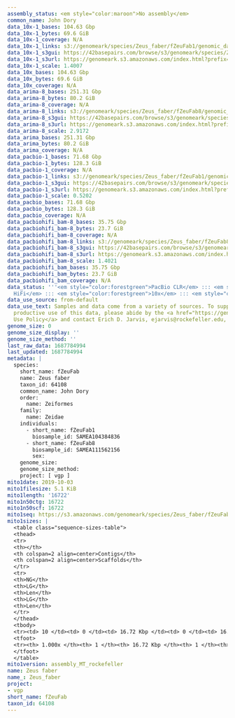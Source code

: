 ```yaml
---
assembly_status: <em style="color:maroon">No assembly</em>
common_name: John Dory
data_10x-1_bases: 104.63 Gbp
data_10x-1_bytes: 69.6 GiB
data_10x-1_coverage: N/A
data_10x-1_links: s3://genomeark/species/Zeus_faber/fZeuFab1/genomic_data/10x/<br>
data_10x-1_s3gui: https://42basepairs.com/browse/s3/genomeark/species/Zeus_faber/fZeuFab1/genomic_data/10x/
data_10x-1_s3url: https://genomeark.s3.amazonaws.com/index.html?prefix=species/Zeus_faber/fZeuFab1/genomic_data/10x/
data_10x-1_scale: 1.4007
data_10x_bases: 104.63 Gbp
data_10x_bytes: 69.6 GiB
data_10x_coverage: N/A
data_arima-8_bases: 251.31 Gbp
data_arima-8_bytes: 80.2 GiB
data_arima-8_coverage: N/A
data_arima-8_links: s3://genomeark/species/Zeus_faber/fZeuFab8/genomic_data/arima/<br>
data_arima-8_s3gui: https://42basepairs.com/browse/s3/genomeark/species/Zeus_faber/fZeuFab8/genomic_data/arima/
data_arima-8_s3url: https://genomeark.s3.amazonaws.com/index.html?prefix=species/Zeus_faber/fZeuFab8/genomic_data/arima/
data_arima-8_scale: 2.9172
data_arima_bases: 251.31 Gbp
data_arima_bytes: 80.2 GiB
data_arima_coverage: N/A
data_pacbio-1_bases: 71.68 Gbp
data_pacbio-1_bytes: 128.3 GiB
data_pacbio-1_coverage: N/A
data_pacbio-1_links: s3://genomeark/species/Zeus_faber/fZeuFab1/genomic_data/pacbio/<br>
data_pacbio-1_s3gui: https://42basepairs.com/browse/s3/genomeark/species/Zeus_faber/fZeuFab1/genomic_data/pacbio/
data_pacbio-1_s3url: https://genomeark.s3.amazonaws.com/index.html?prefix=species/Zeus_faber/fZeuFab1/genomic_data/pacbio/
data_pacbio-1_scale: 0.5202
data_pacbio_bases: 71.68 Gbp
data_pacbio_bytes: 128.3 GiB
data_pacbio_coverage: N/A
data_pacbiohifi_bam-8_bases: 35.75 Gbp
data_pacbiohifi_bam-8_bytes: 23.7 GiB
data_pacbiohifi_bam-8_coverage: N/A
data_pacbiohifi_bam-8_links: s3://genomeark/species/Zeus_faber/fZeuFab8/genomic_data/pacbio_hifi/<br>
data_pacbiohifi_bam-8_s3gui: https://42basepairs.com/browse/s3/genomeark/species/Zeus_faber/fZeuFab8/genomic_data/pacbio_hifi/
data_pacbiohifi_bam-8_s3url: https://genomeark.s3.amazonaws.com/index.html?prefix=species/Zeus_faber/fZeuFab8/genomic_data/pacbio_hifi/
data_pacbiohifi_bam-8_scale: 1.4021
data_pacbiohifi_bam_bases: 35.75 Gbp
data_pacbiohifi_bam_bytes: 23.7 GiB
data_pacbiohifi_bam_coverage: N/A
data_status: '''<em style="color:forestgreen">PacBio CLR</em> ::: <em style="color:forestgreen">PacBio
  HiFi</em> ::: <em style="color:forestgreen">10x</em> ::: <em style="color:forestgreen">Arima</em>'''
data_use_source: from-default
data_use_text: Samples and data come from a variety of sources. To support fair and
  productive use of this data, please abide by the <a href="https://genome10k.soe.ucsc.edu/data-use-policies/">Data
  Use Policy</a> and contact Erich D. Jarvis, ejarvis@rockefeller.edu, with any questions.
genome_size: 0
genome_size_display: ''
genome_size_method: ''
last_raw_data: 1687784994
last_updated: 1687784994
metadata: |
  species:
    short_name: fZeuFab
    name: Zeus faber
    taxon_id: 64108
    common_name: John Dory
    order:
      name: Zeiformes
    family:
      name: Zeidae
    individuals:
      - short_name: fZeuFab1
        biosample_id: SAMEA104384836
      - short_name: fZeuFab8
        biosample_id: SAMEA111562156
        sex:
    genome_size:
    genome_size_method:
    project: [ vgp ]
mito1date: 2019-10-03
mito1filesize: 5.1 KiB
mito1length: '16722'
mito1n50ctg: 16722
mito1n50scf: 16722
mito1seq: https://s3.amazonaws.com/genomeark/species/Zeus_faber/fZeuFab1/assembly_MT_rockefeller/fZeuFab1.MT.20191003.fasta.gz
mito1sizes: |
  <table class="sequence-sizes-table">
  <thead>
  <tr>
  <th></th>
  <th colspan=2 align=center>Contigs</th>
  <th colspan=2 align=center>Scaffolds</th>
  </tr>
  <tr>
  <th>NG</th>
  <th>LG</th>
  <th>Len</th>
  <th>LG</th>
  <th>Len</th>
  </tr>
  </thead>
  <tbody>
  <tr><td> 10 </td><td> 0 </td><td> 16.72 Kbp </td><td> 0 </td><td> 16.72 Kbp </td></tr><tr><td> 20 </td><td> 0 </td><td> 16.72 Kbp </td><td> 0 </td><td> 16.72 Kbp </td></tr><tr><td> 30 </td><td> 0 </td><td> 16.72 Kbp </td><td> 0 </td><td> 16.72 Kbp </td></tr><tr><td> 40 </td><td> 0 </td><td> 16.72 Kbp </td><td> 0 </td><td> 16.72 Kbp </td></tr><tr style="background-color:#cccccc;"><td> 50 </td><td> 0 </td><td style="background-color:#ff8888;"> 16.72 Kbp </td><td> 0 </td><td style="background-color:#ff8888;"> 16.72 Kbp </td></tr><tr><td> 60 </td><td> 0 </td><td> 16.72 Kbp </td><td> 0 </td><td> 16.72 Kbp </td></tr><tr><td> 70 </td><td> 0 </td><td> 16.72 Kbp </td><td> 0 </td><td> 16.72 Kbp </td></tr><tr><td> 80 </td><td> 0 </td><td> 16.72 Kbp </td><td> 0 </td><td> 16.72 Kbp </td></tr><tr><td> 90 </td><td> 0 </td><td> 16.72 Kbp </td><td> 0 </td><td> 16.72 Kbp </td></tr><tr><td> 100 </td><td> 0 </td><td> 16.72 Kbp </td><td> 0 </td><td> 16.72 Kbp </td></tr></tbody>
  <tfoot>
  <tr><th> 1.000x </th><th> 1 </th><th> 16.72 Kbp </th><th> 1 </th><th> 16.72 Kbp </th></tr>
  </tfoot>
  </table>
mito1version: assembly_MT_rockefeller
name: Zeus faber
name_: Zeus_faber
project:
- vgp
short_name: fZeuFab
taxon_id: 64108
---
```

